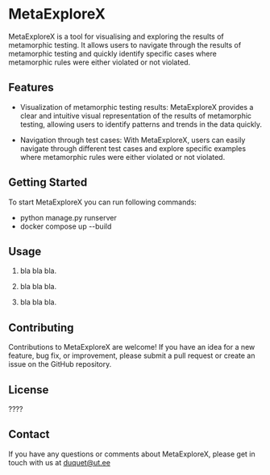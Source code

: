 # MetaExploreX

MetaExploreX is a tool for visualising and exploring the results of metamorphic testing. It allows users to navigate through the results of metamorphic testing and quickly identify specific cases where metamorphic rules were either violated or not violated.

## Features

- Visualization of metamorphic testing results: MetaExploreX provides a clear and intuitive visual representation of the results of metamorphic testing, allowing users to identify patterns and trends in the data quickly.

- Navigation through test cases: With MetaExploreX, users can easily navigate through different test cases and explore specific examples where metamorphic rules were either violated or not violated.

## Getting Started

To start MetaExploreX you can run following commands:
- python manage.py runserver
- docker compose up --build

## Usage

1. bla bla bla.

2. bla bla bla.

3. bla bla bla.

## Contributing

Contributions to MetaExploreX are welcome! If you have an idea for a new feature, bug fix, or improvement, please submit a pull request or create an issue on the GitHub repository.

## License

????

## Contact

If you have any questions or comments about MetaExploreX, please get in touch with us at duquet@ut.ee


